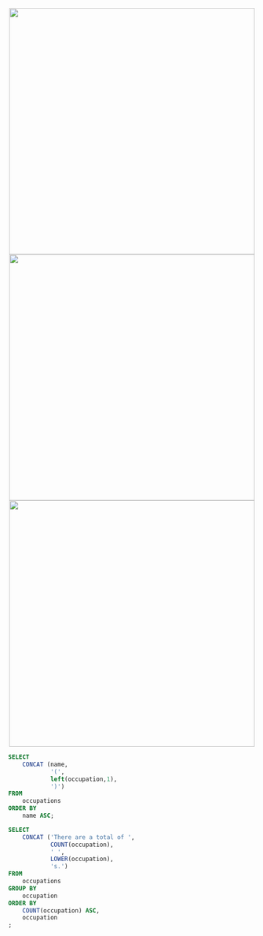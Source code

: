 <div id="header" align="center">
  <img src="https://github.com/MartaCasdelg/SQL-HackerRank-Solutions/blob/main/1.-Basic/Images/thepads1.png" width="500"/>
</div>

<div id="header" align="center">
  <img src="https://github.com/MartaCasdelg/SQL-HackerRank-Solutions/blob/main/1.-Basic/Images/thepads2.png" width="500"/>
</div>

<div id="header" align="center">
  <img src="https://github.com/MartaCasdelg/SQL-HackerRank-Solutions/blob/main/1.-Basic/Images/thepads3.png" width="500"/>
</div>



```sql
SELECT
    CONCAT (name, 
            '(', 
            left(occupation,1), 
            ')')
FROM
    occupations
ORDER BY
    name ASC;

SELECT
    CONCAT ('There are a total of ',
            COUNT(occupation),
            ' ',
            LOWER(occupation),
            's.')
FROM
    occupations
GROUP BY
    occupation
ORDER BY 
    COUNT(occupation) ASC,
    occupation
;
```